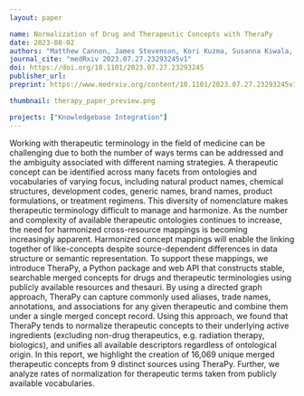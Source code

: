 ```yaml
---
layout: paper

name: Normalization of Drug and Therapeutic Concepts with TheraPy
date: 2023-08-02
authors: "Matthew Cannon, James Stevenson, Kori Kuzma, Susanna Kiwala, Jeremy L Warner, Obi L Griffith, Malachi Griffith, Alex H Wagner"
journal_cite: "medRxiv 2023.07.27.23293245v1"
doi: https://doi.org/10.1101/2023.07.27.23293245
publisher_url:
preprint: https://www.medrxiv.org/content/10.1101/2023.07.27.23293245v1

thumbnail: therapy_paper_preview.png

projects: ["Knowledgebase Integration"]
---
```

Working with therapeutic terminology in the field of medicine can be challenging due to both the number of ways terms can be addressed and the ambiguity associated with different naming strategies. A therapeutic concept can be identified across many facets from ontologies and vocabularies of varying focus, including natural product names, chemical structures, development codes, generic names, brand names, product formulations, or treatment regimens. This diversity of nomenclature makes therapeutic terminology difficult to manage and harmonize. As the number and complexity of available therapeutic ontologies continues to increase, the need for harmonized cross-resource mappings is becoming increasingly apparent. Harmonized concept mappings will enable the linking together of like-concepts despite source-dependent differences in data structure or semantic representation. To support these mappings, we introduce TheraPy, a Python package and web API that constructs stable, searchable merged concepts for drugs and therapeutic terminologies using publicly available resources and thesauri. By using a directed graph approach, TheraPy can capture commonly used aliases, trade names, annotations, and associations for any given therapeutic and combine them under a single merged concept record. Using this approach, we found that TheraPy tends to normalize therapeutic concepts to their underlying active ingredients (excluding non-drug therapeutics, e.g. radiation therapy, biologics), and unifies all available descriptors regardless of ontological origin. In this report, we highlight the creation of 16,069 unique merged therapeutic concepts from 9 distinct sources using TheraPy. Further, we analyze rates of normalization for therapeutic terms taken from publicly available vocabularies.
